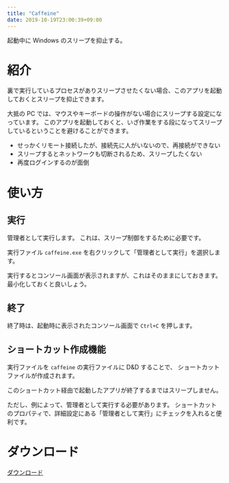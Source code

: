 ```yaml
---
title: "Caffeine"
date: 2019-10-19T23:00:39+09:00
---
```


起動中に Windows のスリープを抑止する。

<!--more-->

# 紹介

裏で実行しているプロセスがありスリープさせたくない場合、このアプリを起動しておくとスリープを抑止できます。

大抵の PC では、マウスやキーボードの操作がない場合にスリープする設定になっています。
このアプリを起動しておくと、いざ作業をする段になってスリープしているということを避けることができます。

* せっかくリモート接続したが、接続先に人がいないので、再接続ができない
* スリープするとネットワークも切断されるため、スリープしたくない
* 再度ログインするのが面倒

# 使い方

## 実行

管理者として実行します。
これは、スリープ制御をするために必要です。

実行ファイル `caffeine.exe` を右クリックして「管理者として実行」を選択します。

実行するとコンソール画面が表示されますが、これはそのままにしておきます。
最小化しておくと良いしょう。

## 終了

終了時は、起動時に表示されたコンソール画面で `Ctrl+C` を押します。

## ショートカット作成機能

実行ファイルを `caffeine` の実行ファイルに D&D することで、
ショートカットファイルが作成されます。

このショートカット経由で起動したアプリが終了するまではスリープしません。

ただし、例によって、管理者として実行する必要があります。
ショートカットのプロパティで、詳細設定にある「管理者として実行」にチェックを入れると便利です。

# ダウンロード

[ダウンロード](https://github.com/shu-go/caffeine/releases)
